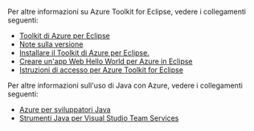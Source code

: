 Per altre informazioni su Azure Toolkit for Eclipse, vedere i collegamenti seguenti: 

* [Toolkit di Azure per Eclipse](../eclipse/azure-toolkit-for-eclipse.md) 
* [Note sulla versione](https://github.com/Microsoft/azure-tools-for-java/releases) 
* [Installare il Toolkit di Azure per Eclipse.](../eclipse/azure-toolkit-for-eclipse-installation.md) 
* [Creare un'app Web Hello World per Azure in Eclipse](../eclipse/azure-toolkit-for-eclipse-create-hello-world-web-app.md) 
* [Istruzioni di accesso per Azure Toolkit for Eclipse](../eclipse/azure-toolkit-for-eclipse-sign-in-instructions.md) 

Per altre informazioni sull'uso di Java con Azure, vedere i collegamenti seguenti: 

* [Azure per sviluppatori Java](https://docs.microsoft.com/java/azure/) 
* [Strumenti Java per Visual Studio Team Services](https://java.visualstudio.com/) 
<!-- TODO: Add URLs for Java in VSCode here --> 
